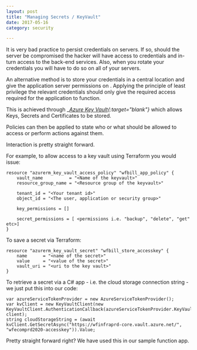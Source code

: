 ```yaml
---
layout: post
title: "Managing Secrets / KeyVault"
date: 2017-05-16
category: security

---
```


It is very bad practice to persist credentials on servers.  If so, should the server be compromised the hacker will have access to credentials and in-turn access to the back-end services.  Also, when you rotate your credentials you will have to do so on all of your servers.

An alternative method is to store your credentials in a central location and give the application server permissions on .  Applying the principle of least privilege the relevant credentials should only give the required access required for the application to function.

This is achieved through
__[Azure Key Vault](https://azure.microsoft.com/en-us/services/key-vault/){:target="_blank"}__
which allows Keys, Secrets and Certificates to be stored.

Policies can then be applied to state who or what should be allowed to access or perform actions against them.


Interaction is pretty straight forward.

For example, to allow access to a key vault using Terraform you would issue:

~~~~~~
resource "azurerm_key_vault_access_policy" "wfbill_app_policy" {
    vault_name          = "<Name of the keyvault>"
    resource_group_name = "<Resource group of the keyvault>"

    tenant_id = "<Your tenant id>"
    object_id = "<The user, application or security group>"

    key_permissions = []

    secret_permissions = [ <permissions i.e. "backup", "delete", "get" etc>]
}
~~~~~~

To save a secret via Terraform:


    resource "azurerm_key_vault_secret" "wfbill_store_accesskey" {
        name      = "<name of the secret>"
        value     = "<value of the secret>"
        vault_uri = "<uri to the key vault>"
    }

To retrieve a secret via a C# app - i.e. the cloud storage connection string - we just put this into our code:

    var azureServiceTokenProvider = new AzureServiceTokenProvider();
    var kvClient = new KeyVaultClient(new KeyVaultClient.AuthenticationCallback(azureServiceTokenProvider.KeyVaultTokenCallback), client);
    string cloudStorageString = (await kvClient.GetSecretAsync("https://wfinfraprd-core.vault.azure.net/", "wfecomprd2020-accesskey")).Value;

Pretty straight forward right?  We have used this in our sample function app. 